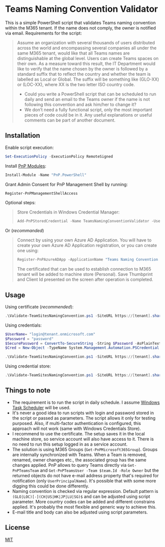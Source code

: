 # Teams Naming Convention Validator

This is a simple PowerShell script that validates Teams naming convention within the M365 tenant. If the name does not comply, the owner is notified via email. Requirements for the script:

> Assume an organization with several thousands of users distributed across the world and encompassing several companies all under the same M365 tenant, would like that all Teams names are distinguishable at the global level. Users can create Teams spaces on their own. As a measure toward this result, the IT Department would like to verify that the name chosen by the owner is followed by a standard suffix that to reflect the country and whether the team is labelled as Local or Global. The suffix will be something like (GLO-XX) or (LOC-XX), where XX is the two letter ISO country code.
> * Could you write a PowerShell script that can be scheduled to run daily and send an email to the Teams owner if the name is not following this convention and ask him/her to change it?
> * We don’t need a fully functional script, only the most important pieces of code could be in it. Any useful explanations or useful comments can be part of another document.

## Installation
Enable script execution:
```powershell
Set-ExecutionPolicy -ExecutionPolicy RemoteSigned
```

Install [PnP Modules](https://pnp.github.io/powershell/articles/installation.html): 
```powershell
Install-Module -Name "PnP.PowerShell"
```

Grant Admin Consent for PnP Management Shell by running:
```powershell
Register-PnPManagementShellAccess
```

Optional steps:

> Store Credentials in Windows Credential Manager:
> ```powershell
> Add-PnPStoredCredential -Name TeamsNamingConventionValidator -Username [account]@[tenant].onmicrosoft.com -Password > (ConvertTo-SecureString -String "[password]" -AsPlainText -Force)
> ```
Or (*recommanded*)

> Connect by using your own Azure AD Application. You will have to create your own Azure AD Application registration, or you can create one using:
> ```powershell
> Register-PnPAzureADApp -ApplicationName "Teams Naming Convention Validator" -Tenant [tenant].onmicrosoft.com -Store LocalMachine -Interactive
> ``` 
> The certificated that can be used to establish connection to M365 tenant will be added to machine store (Personal). Save Thumbprint and Client Id presented on the screen after operation is completed.

## Usage

Using certificate (*recommended*):
```powershell
.\Validate-TeamSitesNamingConvention.ps1 -SiteURL https://[tenant].sharepoint.com -Tenant [tenant].onmicrosoft.com -Thumbprint B318643B29CFD5E0D6448C1864C8885864652406 -ClientId 2f215ff0-aa3e-4449-b83e-5e860f0071da 
```

Using credentials:
```powershell
$UserName= "login@tenant.onmicrosoft.com"
$Password = "password"
$SecurePassword = ConvertTo-SecureString -String $Password -AsPlainText -Force
$Cred = New-Object -TypeName System.Management.Automation.PSCredential -argumentlist $UserName, $SecurePassword

.\Validate-TeamSitesNamingConvention.ps1 -SiteURL https://[tenant].sharepoint.com -Credentials $Cred
```

Using credential store:
```powershell
.\Validate-TeamSitesNamingConvention.ps1 -SiteURL https://[tenant].sharepoint.com -WindowsCredentialsStore PnPPS:TeamsNamingConventionValidator
```

## Things to note
* The requirement is to run the script in daily schedule. I assume [Windows Task Scheduler](https://o365reports.com/2019/08/02/schedule-powershell-script-task-scheduler/) will be used.
* It's never a good idea to run scripts with login and password stored in the script or passed as parameters. The script allows it only for testing purposed. Also, if multi-factor authentication is configured, this approach will not work (same with Windows Credentials Store).
* I recommend to use the certificate. The setup saves it in the local machine store, so service account will also have access to it. There is no need to run this setup logged in as a service account.
* The solution is using M365 Groups (`Get-PnPMicrosoft365Group`). Groups are internally synchronized with Teams. When a Team is removed, renamed, owner changes etc., the associated group has the same changes applied. PnP allows to query Teams directly via `Get-PnPTeamsTeam` and `Get-PnPTeamsUser -Team $team.Id -Role Owner` but the returned objects do not have e-mail address property that's required for notification (only `UserPrincipalName`). It's possible that with some more digging this could be done differently.
* Naming convention is checked via regular expression. Default pattern is `(GLO|LOC)[-](CH|US|HK|JP|LU|SG)$` and can be adjusted using script parameter. More country codes can be added and different constrains applied. It's probably the most flexible and generic way to achieve this.
* E-mail title and body can also be adjusted using script parameters.

## License
[MIT](https://choosealicense.com/licenses/mit/)